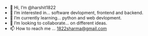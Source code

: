 - 👋 Hi, I’m @harshit1822
- 👀 I’m interested in... software devlopment, frontend and backend.
- 🌱 I’m currently learning... python and web devlopment.
- 💞️ I’m looking to collaborate... on different ideas.
- 📫 How to reach me ... 1822sharma@gmail.com

<!---
harshit1822/harshit1822 is a ✨ special ✨ repository because its `README.md` (this file) appears on your GitHub profile.
You can click the Preview link to take a look at your changes.
--->
